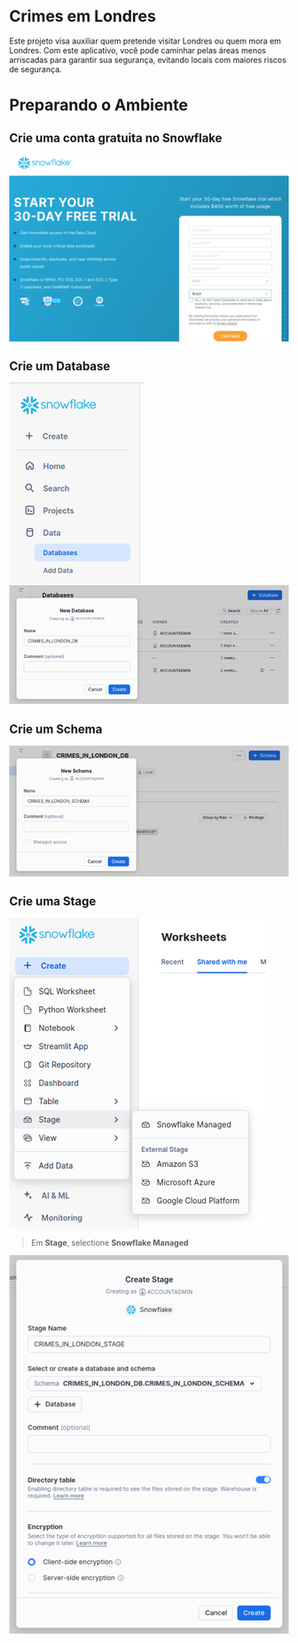 # Crimes em Londres

Este projeto visa auxiliar quem pretende visitar Londres ou quem mora em Londres. Com este aplicativo, você pode caminhar pelas áreas menos arriscadas para garantir sua segurança, evitando locais com maiores riscos de segurança.

# Preparando o Ambiente

## Crie uma conta gratuita no Snowflake

![Sign up](images/sign_up.png)

## Crie um Database

![Create Database](images/create_db_1.png)
![Create Database](images/create_db_2.png)

## Crie um Schema

![Create Schema](images/create_schema.png)

## Crie uma Stage

![Create Stage](images/create_stage_1.png)
> Em **Stage**, selectione **Snowflake Managed**

![Create Stage](images/create_stage_2.png)




